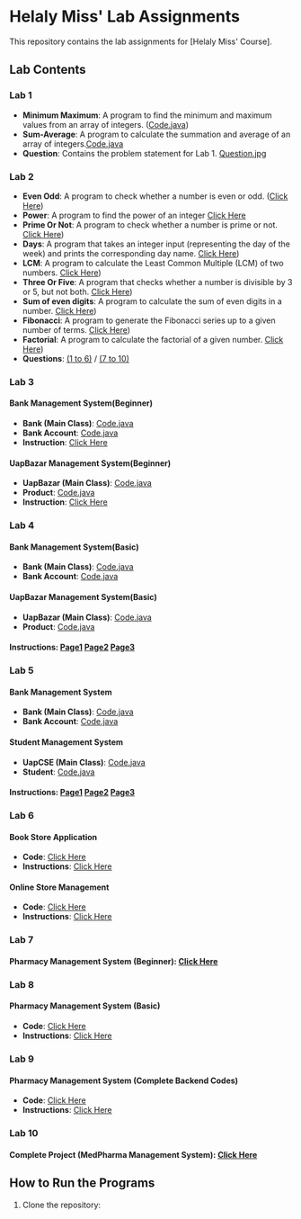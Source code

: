 # Helaly Miss' Lab Assignments

This repository contains the lab assignments for [Helaly Miss' Course].

## Lab Contents

### Lab 1
- **Minimum Maximum**: A program to find the minimum and maximum values from an array of integers. ([Code.java](https://github.com/moh5775/UAP/blob/main/Helaly%20Miss/Lab%201/MinMax.java))
- **Sum-Average**: A program to calculate the summation and average of an array of integers.[Code.java](https://github.com/moh5775/UAP/blob/main/Helaly%20Miss/Lab%201/SumAverage.java)
- **Question**: Contains the problem statement for Lab 1. [Question.jpg](https://github.com/moh5775/UAP/blob/main/Helaly%20Miss/Lab%201/Question%20.jpg)

### Lab 2
- **Even Odd**: A program to check whether a number is even or odd. ([Click Here](https://github.com/moh5775/UAP/blob/main/Helaly%20Miss/Lab%202/2))
- **Power**: A program to find the power of an integer [Click Here](https://github.com/moh5775/UAP/blob/main/Helaly%20Miss/Lab%202/1)
- **Prime Or Not**: A program to check whether a number is prime or not. [Click Here](https://github.com/moh5775/UAP/blob/main/Helaly%20Miss/Lab%202/3))
- **Days**: A program that takes an integer input (representing the day of the week) and prints the corresponding day name. [Click Here](https://github.com/moh5775/UAP/blob/main/Helaly%20Miss/Lab%202/4))
- **LCM**: A program to calculate the Least Common Multiple (LCM) of two numbers. [Click Here](https://github.com/moh5775/UAP/blob/main/Helaly%20Miss/Lab%202/5))
- **Three Or Five**: A program that checks whether a number is divisible by 3 or 5, but not both. [Click Here](https://github.com/moh5775/UAP/blob/main/Helaly%20Miss/Lab%202/6))
- **Sum of even digits**: A program to calculate the sum of even digits in a number. [Click Here](https://github.com/moh5775/UAP/blob/main/Helaly%20Miss/Lab%202/7))
- **Fibonacci**: A program to generate the Fibonacci series up to a given number of terms. [Click Here](https://github.com/moh5775/UAP/blob/main/Helaly%20Miss/Lab%202/8))
- **Factorial**: A program to calculate the factorial of a given number. [Click Here](https://github.com/moh5775/UAP/blob/main/Helaly%20Miss/Lab%202/9))
- **Questions**: [(1 to 6)](https://github.com/moh5775/UAP/blob/main/Helaly%20Miss/Lab%202/Question%20(1%20-%206).jpg) / [(7 to 10)](https://github.com/moh5775/UAP/blob/main/Helaly%20Miss/Lab%202/Question%20(7%20-%2010).jpg)

### Lab 3
#### Bank Management System(Beginner)
- **Bank (Main Class)**: [Code.java](https://github.com/moh5775/UAP/blob/main/Helaly%20Miss/Lab%203/Problem-1/Bank.java)
- **Bank Account**: [Code.java](https://github.com/moh5775/UAP/blob/main/Helaly%20Miss/Lab%203/Problem-1/BankAccount.java)
- **Instruction**: [Click Here](https://github.com/moh5775/UAP/blob/main/Helaly%20Miss/Lab%203/Problem-1/Question.jpg)
#### UapBazar Management System(Beginner)
- **UapBazar (Main Class)**: [Code.java](https://github.com/moh5775/UAP/blob/main/Helaly%20Miss/Lab%203/Problem-2/UapBazar%20.%20java)
- **Product**: [Code.java](https://github.com/moh5775/UAP/blob/main/Helaly%20Miss/Lab%203/Problem-2/Product%20.%20java)
- **Instruction**: [Click Here](https://github.com/moh5775/UAP/blob/main/Helaly%20Miss/Lab%203/Problem-2/Question%20.jpg)

### Lab 4
#### Bank Management System(Basic)
- **Bank (Main Class)**: [Code.java](https://github.com/moh5775/UAP/blob/main/Helaly%20Miss/Lab%204/Problem%201/Bank)
- **Bank Account**: [Code.java](https://github.com/moh5775/UAP/blob/main/Helaly%20Miss/Lab%204/Problem%201/BankAccount)
#### UapBazar Management System(Basic)
- **UapBazar (Main Class)**: [Code.java](https://github.com/moh5775/UAP/blob/main/Helaly%20Miss/Lab%204/Problem%202/UapBazar)
- **Product**: [Code.java](https://github.com/moh5775/UAP/blob/main/Helaly%20Miss/Lab%204/Problem%202/Product)
#### Instructions: [Page1](https://github.com/moh5775/UAP/blob/main/Helaly%20Miss/Lab%204/Queation%201.jpg) [Page2](https://github.com/moh5775/UAP/blob/main/Helaly%20Miss/Lab%204/Question%202.jpg) [Page3](https://github.com/moh5775/UAP/blob/main/Helaly%20Miss/Lab%204/Question%203.jpg)

### Lab 5
#### Bank Management System
- **Bank (Main Class)**: [Code.java](https://github.com/moh5775/UAP/blob/main/Helaly%20Miss/Lab%205/Problem%201/Bank)
- **Bank Account**: [Code.java](https://github.com/moh5775/UAP/blob/main/Helaly%20Miss/Lab%205/Problem%201/BankAccount)
#### Student Management System
- **UapCSE (Main Class)**: [Code.java](https://github.com/moh5775/UAP/blob/main/Helaly%20Miss/Lab%205/Problem%202/UapCSE)
- **Student**: [Code.java](https://github.com/moh5775/UAP/blob/main/Helaly%20Miss/Lab%205/Problem%202/Student)
#### Instructions:  [Page1](https://github.com/moh5775/UAP/blob/main/Helaly%20Miss/Lab%205/Queation%201.jpg) [Page2](https://github.com/moh5775/UAP/blob/main/Helaly%20Miss/Lab%205/Queation%202%20(Part%201).jpg) [Page3](https://github.com/moh5775/UAP/blob/main/Helaly%20Miss/Lab%205/Queation%202%20(Part%202).jpg)

### Lab 6
#### Book Store Application
- **Code**: [Click Here](https://github.com/moh5775/UAP/tree/main/Helaly%20Miss/Lab%206/Book%20Store%20Application)
- **Instructions**: [Click Here](https://github.com/moh5775/UAP/blob/main/Helaly%20Miss/Lab%206/Question%201%20(Book%20Store%20Application).jpg)
#### Online Store Management
- **Code**: [Click Here](https://github.com/moh5775/UAP/tree/main/Helaly%20Miss/Lab%206/Online%20Store)
- **Instructions**: [Click Here](https://github.com/moh5775/UAP/blob/main/Helaly%20Miss/Lab%206/Question%202%20(Online%20Store).jpg)

### Lab 7
#### Pharmacy Management System (Beginner): [Click Here](https://github.com/moh5775/UAP/tree/main/Helaly%20Miss/Lab%207)

### Lab 8
#### Pharmacy Management System (Basic)
- **Code**: [Click Here](https://github.com/moh5775/UAP/tree/main/Helaly%20Miss/Lab%208/Classes)
- **Instructions**: [Click Here](https://github.com/moh5775/UAP/tree/main/Helaly%20Miss/Lab%208/Question)

### Lab 9
#### Pharmacy Management System (Complete Backend Codes)
- **Code**: [Click Here](https://github.com/moh5775/UAP/tree/main/Helaly%20Miss/Lab%209/Project%20(Backend%20Codes))
- **Instructions**: [Click Here](https://github.com/moh5775/UAP/tree/main/Helaly%20Miss/Lab%209/Instructions)

###  Lab 10
#### Complete Project (MedPharma Management System): [Click Here](https://github.com/moh5775/UAP/tree/main/Helaly%20Miss/Lab%2010)
## How to Run the Programs
1. Clone the repository:

